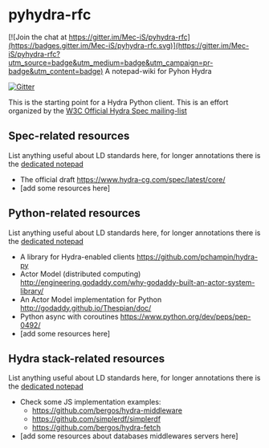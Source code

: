 # pyhydra-rfc

[![Join the chat at https://gitter.im/Mec-iS/pyhydra-rfc](https://badges.gitter.im/Mec-iS/pyhydra-rfc.svg)](https://gitter.im/Mec-iS/pyhydra-rfc?utm_source=badge&utm_medium=badge&utm_campaign=pr-badge&utm_content=badge)
A notepad-wiki for Pyhon Hydra

[![Gitter](https://badges.gitter.im/Mec-iS/pyhydra-rfc.svg)](https://gitter.im/Mec-iS/pyhydra-rfc?utm_source=badge&utm_medium=badge&utm_campaign=pr-badge)

This is the starting point for a Hydra Python client. This is an effort organized by the [W3C Official Hydra Spec mailing-list](public-hydra@w3.org)

## Spec-related resources
List anything useful about LD standards here, for longer annotations there is the [dedicated notepad](https://github.com/Mec-iS/pyhydra-rfc/blob/master/spec-notepad.md)

- The official draft <https://www.hydra-cg.com/spec/latest/core/>
- [add some resources here]

## Python-related resources
List anything useful about LD standards here, for longer annotations there is the [dedicated notepad](https://github.com/Mec-iS/pyhydra-rfc/blob/master/python-notepad.md)

- A library for Hydra-enabled clients <https://github.com/pchampin/hydra-py>
- Actor Model (distributed computing) <http://engineering.godaddy.com/why-godaddy-built-an-actor-system-library/>
- An Actor Model implementation for Python <http://godaddy.github.io/Thespian/doc/>
- Python async with coroutines <https://www.python.org/dev/peps/pep-0492/>
- [add some resources here]

## Hydra stack-related resources
List anything useful about LD standards here, for longer annotations there is the [dedicated notepad](https://github.com/Mec-iS/pyhydra-rfc/blob/master/hydra-stack.md)

- Check some JS implementation examples:
    - <https://github.com/bergos/hydra-middleware>
    - <https://github.com/simplerdf/simplerdf>
    - <https://github.com/bergos/hydra-fetch>
- [add some resources about databases middlewares servers here]
